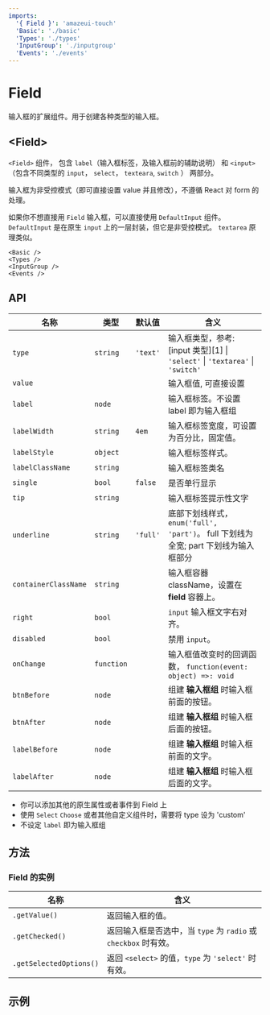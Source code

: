 ```yaml
---
imports:
  '{ Field }': 'amazeui-touch'
  'Basic': './basic'
  'Types': './types'
  'InputGroup': './inputgroup'
  'Events': './events'
---
```


# Field

输入框的扩展组件。用于创建各种类型的输入框。

## &lt;Field&gt;

`<Field>` 组件， 包含 `label`（输入框标签，及输入框前的辅助说明） 和 `<input>`（包含不同类型的 `input`， `select`， `texteara`, `switch` ） 两部分。

输入框为非受控模式（即可直接设置 value 并且修改），不遵循 React 对 form 的处理。

如果你不想直接用 `Field` 输入框，可以直接使用 `DefaultInput` 组件。
`DefaultInput` 是在原生 `input` 上的一层封装，但它是非受控模式。
`textarea` 原理类似。


```run
<Basic />
<Types />
<InputGroup />
<Events />
```



## API

| 名称                 | 类型       | 默认值   | 含义                                                                                      |
| -------------------- | ---------- | -------- | ----------------------------------------------------------------------------------------- |
| `type`               | `string`   | `'text'` | 输入框类型，参考: [input 类型][1] &#124; `'select'` &#124; `'textarea'` &#124; `'switch'` |
| `value`              |            |          | 输入框值, 可直接设置                                                                      |
| `label`              | `node`     |          | 输入框标签。不设置 label 即为输入框组                                                     |
| `labelWidth`         | `string`   | `4em`    | 输入框标签宽度，可设置为百分比，固定值。                                                  |
| `labelStyle`         | `object`   |          | 输入框标签样式。                                                                          |
| `labelClassName`     | `string`   |          | 输入框标签类名                                                                            |
| `single`             | `bool`     | `false`  | 是否单行显示                                                                              |
| `tip`                | `string`   |          | 输入框标签提示性文字                                                                      |
| `underline`          | `string`   | `'full'` | 底部下划线样式，`enum('full', 'part')`。 full 下划线为全宽; part 下划线为输入框部分       |
| `containerClassName` | `string`   |          | 输入框容器 className，设置在 **field** 容器上。                                           |
| `right`              | `bool`     |          | `input` 输入框文字右对齐。                                                                |
| `disabled`           | `bool`     |          | 禁用 `input`。                                                                            |
| `onChange`           | `function` |          | 输入框值改变时的回调函数， `function(event: object) =>: void`                             |
| `btnBefore`          | `node`     |          | 组建 **输入框组** 时输入框前面的按钮。                                                    |
| `btnAfter`           | `node`     |          | 组建 **输入框组** 时输入框后面的按钮。                                                    |
| `labelBefore`        | `node`     |          | 组建 **输入框组** 时输入框前面的文字。                                                    |
| `labelAfter`         | `node`     |          | 组建 **输入框组** 时输入框后面的文字。                                                    |

* 你可以添加其他的原生属性或者事件到 Field 上
* 使用 `Select` `Choose` 或者其他自定义组件时，需要将 type 设为 'custom'
* 不设定 `label` 即为输入框组


## 方法

### Field 的实例

| 名称                    | 含义                                                            |
| ----------------------- | --------------------------------------------------------------- |
| `.getValue()`           | 返回输入框的值。                                                |
| `.getChecked()`         | 返回输入框是否选中，当 `type` 为 `radio` 或 `checkbox` 时有效。 |
| `.getSelectedOptions()` | 返回 `<select>` 的值，`type` 为 `'select'` 时有效。             |


## 示例
